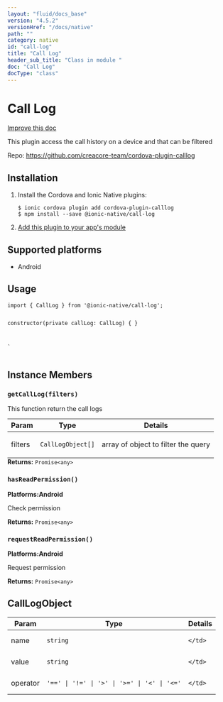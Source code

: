 ```yaml
---
layout: "fluid/docs_base"
version: "4.5.2"
versionHref: "/docs/native"
path: ""
category: native
id: "call-log"
title: "Call Log"
header_sub_title: "Class in module "
doc: "Call Log"
docType: "class"
---
```


<h1 class="api-title">Call Log</h1>

<a class="improve-v2-docs" href="http://github.com/ionic-team/ionic-native/edit/master/src/@ionic-native/plugins/call-log/index.ts#L7">
  Improve this doc
</a>







<p>This plugin access the call history on a device and that can be filtered</p>


<p>Repo:
  <a href="https://github.com/creacore-team/cordova-plugin-calllog">
    https://github.com/creacore-team/cordova-plugin-calllog
  </a>
</p>


<h2><a class="anchor" name="installation" href="#installation"></a>Installation</h2>
<ol class="installation">
  <li>Install the Cordova and Ionic Native plugins:<br>
    <pre><code class="nohighlight">$ ionic cordova plugin add cordova-plugin-calllog
$ npm install --save @ionic-native/call-log
</code></pre>
  </li>
  <li><a href="https://ionicframework.com/docs/native/#Add_Plugins_to_Your_App_Module">Add this plugin to your app's module</a></li>
</ol>



<h2><a class="anchor" name="platforms" href="#platforms"></a>Supported platforms</h2>
<ul>
  <li>Android</li>
</ul>






<h2><a class="anchor" name="usage" href="#usage"></a>Usage</h2>
<pre><code class="lang-typescript">import { CallLog } from &#39;@ionic-native/call-log&#39;;


constructor(private callLog: CallLog) { }

`
</code></pre>








<h2><a class="anchor" name="instance-members" href="#instance-members"></a>Instance Members</h2>
<h3><a class="anchor" name="getCallLog" href="#getCallLog"></a><code>getCallLog(filters)</code></h3>


This function return the call logs
<table class="table param-table" style="margin:0;">
  <thead>
  <tr>
    <th>Param</th>
    <th>Type</th>
    <th>Details</th>
  </tr>
  </thead>
  <tbody>
  <tr>
    <td>
      filters</td>
    <td>
      <code>CallLogObject[]</code>
    </td>
    <td>
      <p>array of object to filter the query</p>
</td>
  </tr>
  </tbody>
</table>

<div class="return-value" markdown="1">
  <i class="icon ion-arrow-return-left"></i>
  <b>Returns:</b> <code>Promise&lt;any&gt;</code> 
</div><h3><a class="anchor" name="hasReadPermission" href="#hasReadPermission"></a><code>hasReadPermission()</code></h3>



<p>
  <strong>Platforms:</strong><strong class="tag">Android</strong>&nbsp;</p>


Check permission


<div class="return-value" markdown="1">
  <i class="icon ion-arrow-return-left"></i>
  <b>Returns:</b> <code>Promise&lt;any&gt;</code> 
</div><h3><a class="anchor" name="requestReadPermission" href="#requestReadPermission"></a><code>requestReadPermission()</code></h3>



<p>
  <strong>Platforms:</strong><strong class="tag">Android</strong>&nbsp;</p>


Request permission


<div class="return-value" markdown="1">
  <i class="icon ion-arrow-return-left"></i>
  <b>Returns:</b> <code>Promise&lt;any&gt;</code> 
</div>





<h2><a class="anchor" name="CallLogObject" href="#CallLogObject"></a>CallLogObject</h2>

<table class="table param-table" style="margin:0;">
  <thead>
  <tr>
    <th>Param</th>
    <th>Type</th>
    <th>Details</th>
  </tr>
  </thead>
  <tbody>
  
  <tr>
    <td>
      name
    </td>
    <td>
      <code>string</code>
    </td>
    <td>
      
      
    </td>
  </tr>
  
  <tr>
    <td>
      value
    </td>
    <td>
      <code>string</code>
    </td>
    <td>
      
      
    </td>
  </tr>
  
  <tr>
    <td>
      operator
    </td>
    <td>
      <code>&#39;==&#39; | &#39;!=&#39; | &#39;&gt;&#39; | &#39;&gt;=&#39; | &#39;&lt;&#39; | &#39;&lt;=&#39;</code>
    </td>
    <td>
      
      
    </td>
  </tr>
  
  </tbody>
</table>





